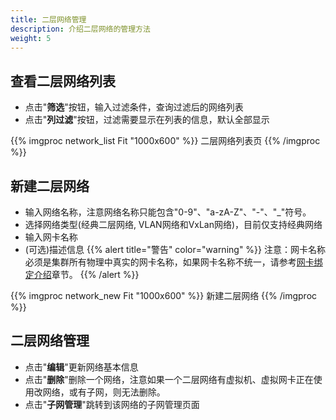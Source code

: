 ```yaml
---
title: 二层网络管理
description: 介绍二层网络的管理方法
weight: 5
---
```


## 查看二层网络列表
  * 点击"**筛选**"按钮，输入过滤条件，查询过滤后的网络列表
  * 点击"**列过滤**"按钮，过滤需要显示在列表的信息，默认全部显示

{{% imgproc network_list Fit "1000x600" %}}
二层网络列表页
{{% /imgproc %}}

## 新建二层网络
  * 输入网络名称，注意网络名称只能包含"0-9"、"a-zA-Z"、"-"、"_"符号。
  * 选择网络类型(经典二层网络, VLAN网络和VxLan网络)，目前仅支持经典网络
  * 输入网卡名称
  * (可选)描述信息
{{% alert title="警告" color="warning" %}}
注意：网卡名称必须是集群所有物理中真实的网卡名称，如果网卡名称不统一，请参考[网卡绑定介绍](/docs/reference/other/bond)章节。
{{% /alert %}}

{{% imgproc network_new Fit "1000x600" %}}
新建二层网络
{{% /imgproc %}}

## 二层网络管理
  * 点击"**编辑**"更新网络基本信息
  * 点击"**删除**"删除一个网络，注意如果一个二层网络有虚拟机、虚拟网卡正在使用改网络，或有子网，则无法删除。
  * 点击"**子网管理**"跳转到该网络的子网管理页面
